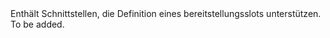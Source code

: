 <Namespace Name="Microsoft.Azure.Management.AppService.Fluent.DeploymentSlot.Definition">
  <Docs>
    <summary>Enthält Schnittstellen, die Definition eines bereitstellungsslots unterstützen.</summary> 
    <remarks>To be added.</remarks>
  </Docs>
</Namespace>
